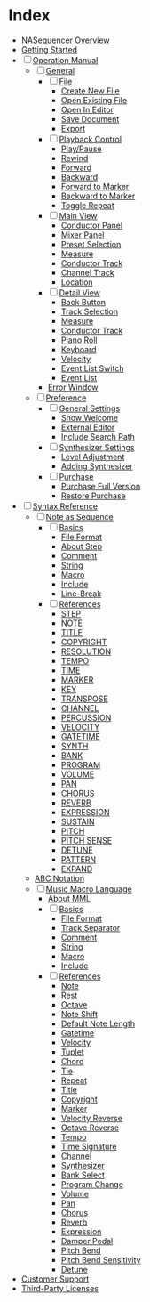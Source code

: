 Index
=====

- [NASequencer Overview](overview.md)
- [Getting Started](getting_started.md)
- <input type="checkbox"/>[Operation Manual](__#operation_manual)
    - <input type="checkbox"/>[General](general.md)
        - <input type="checkbox"/>[File](general.md#=)
            - [Create New File](general.md#=)
            - [Open Existing File](general.md#=)
            - [Open In Editor](general.md#=)
            - [Save Document](general.md#=)
            - [Export](general.md#=)
        - <input type="checkbox"/>[Playback Control](general.md#=)
            - [Play/Pause](general.md#=)
            - [Rewind](general.md#=)
            - [Forward](general.md#=)
            - [Backward](general.md#=)
            - [Forward to Marker](general.md#=)
            - [Backward to Marker](general.md#=)
            - [Toggle Repeat](general.md#=)
        - <input type="checkbox"/>[Main View](general.md#=)
            - [Conductor Panel](general.md#=)
            - [Mixer Panel](general.md#=)
            - [Preset Selection](general.md#=)
            - [Measure](general.md#main_measure)
            - [Conductor Track](general.md#main_conductor_track)
            - [Channel Track](general.md#=)
            - [Location](general.md#=)
        - <input type="checkbox"/>[Detail View](general.md#=)
            - [Back Button](general.md#=)
            - [Track Selection](general.md#=)
            - [Measure](general.md#detail_measure)
            - [Conductor Track](general.md#detail_conductor_track)
            - [Piano Roll](general.md#=)
            - [Keyboard](general.md#=)
            - [Velocity](general.md#=)
            - [Event List Switch](general.md#=)
            - [Event List](general.md#=)
        - [Error Window](general.md#=)
    - <input type="checkbox"/>[Preference](preference.md)
        - <input type="checkbox"/>[General Settings](preference.md#=)
            - [Show Welcome](preference.md#=)
            - [External Editor](preference.md#=)
            - [Include Search Path](preference.md#=)
        - <input type="checkbox"/>[Synthesizer Settings](preference.md#=)
            - [Level Adjustment](preference.md#=)
            - [Adding Synthesizer](preference.md#=)
        - <input type="checkbox"/>[Purchase](preference.md#=)
            - [Purchase Full Version](preference.md#=)
            - [Restore Purchase](preference.md#=)
- <input type="checkbox"/>[Syntax Reference](__#syntax_reference)
    - <input type="checkbox"/>[Note as Sequence](nas.md)
        - <input type="checkbox"/>[Basics](nas.md#=)
            - [File Format](nas.md#=)
            - [About Step](nas.md#=)
            - [Comment](nas.md#=)
            - [String](nas.md#=)
            - [Macro](nas.md#=)
            - [Include](nas.md#=)
            - [Line-Break](nas.md#=)
        - <input type="checkbox"/>[References](nas.md#=)
            - [STEP](nas.md#=)
            - [NOTE](nas.md#=)
            - [TITLE](nas.md#=)
            - [COPYRIGHT](nas.md#=)
            - [RESOLUTION](nas.md#=)
            - [TEMPO](nas.md#=)
            - [TIME](nas.md#=)
            - [MARKER](nas.md#=)
            - [KEY](nas.md#=)
            - [TRANSPOSE](nas.md#=)
            - [CHANNEL](nas.md#=)
            - [PERCUSSION](nas.md#=)
            - [VELOCITY](nas.md#=)
            - [GATETIME](nas.md#=)
            - [SYNTH](nas.md#=)
            - [BANK](nas.md#=)
            - [PROGRAM](nas.md#=)
            - [VOLUME](nas.md#=)
            - [PAN](nas.md#=)
            - [CHORUS](nas.md#=)
            - [REVERB](nas.md#=)
            - [EXPRESSION](nas.md#=)
            - [SUSTAIN](nas.md#=)
            - [PITCH](nas.md#=)
            - [PITCH SENSE](nas.md#=)
            - [DETUNE](nas.md#=)
            - [PATTERN](nas.md#=)
            - [EXPAND](nas.md#=)
    - [ABC Notation](abc.md)
    - <input type="checkbox"/>[Music Macro Language](mml.md)
        - [About MML](mml.md#=)
        - <input type="checkbox"/>[Basics](mml.md#=)
            - [File Format](mml.md#=)
            - [Track Separator](mml.md#=)
            - [Comment](mml.md#=)
            - [String](mml.md#=)
            - [Macro](mml.md#=)
            - [Include](mml.md#=)
        - <input type="checkbox"/>[References](mml.md#=)
            - [Note](mml.md#=)
            - [Rest](mml.md#=)
            - [Octave](mml.md#=)
            - [Note Shift](mml.md#=)
            - [Default Note Length](mml.md#=)
            - [Gatetime](mml.md#=)
            - [Velocity](mml.md#=)
            - [Tuplet](mml.md#=)
            - [Chord](mml.md#=)
            - [Tie](mml.md#=)
            - [Repeat](mml.md#=)
            - [Title](mml.md#=)
            - [Copyright](mml.md#=)
            - [Marker](mml.md#=)
            - [Velocity Reverse](mml.md#=)
            - [Octave Reverse](mml.md#=)
            - [Tempo](mml.md#=)
            - [Time Signature](mml.md#=)
            - [Channel](mml.md#=)
            - [Synthesizer](mml.md#=)
            - [Bank Select](mml.md#=)
            - [Program Change](mml.md#=)
            - [Volume](mml.md#=)
            - [Pan](mml.md#=)
            - [Chorus](mml.md#=)
            - [Reverb](mml.md#=)
            - [Expression](mml.md#=)
            - [Damper Pedal](mml.md#=)
            - [Pitch Bend](mml.md#=)
            - [Pitch Bend Sensitivity](mml.md#=)
            - [Detune](mml.md#=)
- [Customer Support](support.md)
- [Third-Party Licenses](license.md)
